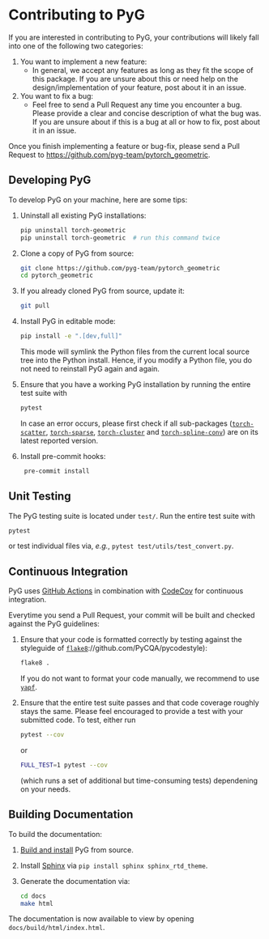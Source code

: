 # Contributing to PyG

If you are interested in contributing to PyG, your contributions will likely fall into one of the following two categories:

1. You want to implement a new feature:
   - In general, we accept any features as long as they fit the scope of this package. If you are unsure about this or need help on the design/implementation of your feature, post about it in an issue.
2. You want to fix a bug:
   - Feel free to send a Pull Request any time you encounter a bug. Please provide a clear and concise description of what the bug was. If you are unsure about if this is a bug at all or how to fix, post about it in an issue.

Once you finish implementing a feature or bug-fix, please send a Pull Request to https://github.com/pyg-team/pytorch_geometric.

## Developing PyG

To develop PyG on your machine, here are some tips:

1. Uninstall all existing PyG installations:

   ```bash
   pip uninstall torch-geometric
   pip uninstall torch-geometric  # run this command twice
   ```

2. Clone a copy of PyG from source:

   ```bash
   git clone https://github.com/pyg-team/pytorch_geometric
   cd pytorch_geometric
   ```

3. If you already cloned PyG from source, update it:

   ```bash
   git pull
   ```

4. Install PyG in editable mode:

   ```bash
   pip install -e ".[dev,full]"
   ```

   This mode will symlink the Python files from the current local source tree into the Python install. Hence, if you modify a Python file, you do not need to reinstall PyG again and again.

5. Ensure that you have a working PyG installation by running the entire test suite with

   ```bash
   pytest
   ```

   In case an error occurs, please first check if all sub-packages ([`torch-scatter`](https://github.com/rusty1s/pytorch_scatter), [`torch-sparse`](https://github.com/rusty1s/pytorch_sparse), [`torch-cluster`](https://github.com/rusty1s/pytorch_cluster) and [`torch-spline-conv`](https://github.com/rusty1s/pytorch_spline_conv)) are on its latest reported version.

6. Install pre-commit hooks:

   ```bash
    pre-commit install
   ```

## Unit Testing

The PyG testing suite is located under `test/`.
Run the entire test suite with

```bash
pytest
```

or test individual files via, _e.g._, `pytest test/utils/test_convert.py`.

## Continuous Integration

PyG uses [GitHub Actions](https://github.com/pyg-team/pytorch_geometric/actions) in combination with [CodeCov](https://codecov.io/github/pyg-team/pytorch_geometric?branch=master) for continuous integration.

Everytime you send a Pull Request, your commit will be built and checked against the PyG guidelines:

1. Ensure that your code is formatted correctly by testing against the styleguide of [`flake8`](https://github.com/PyCQA/flake8)://github.com/PyCQA/pycodestyle):

   ```bash
   flake8 .
   ```

   If you do not want to format your code manually, we recommend to use [`yapf`](https://github.com/google/yapf).

2. Ensure that the entire test suite passes and that code coverage roughly stays the same.
   Please feel encouraged to provide a test with your submitted code.
   To test, either run

   ```bash
   pytest --cov
   ```

   or

   ```bash
   FULL_TEST=1 pytest --cov
   ```

   (which runs a set of additional but time-consuming tests) dependening on your needs.

## Building Documentation

To build the documentation:

1. [Build and install](#developing-pyg) PyG from source.
2. Install [Sphinx](https://www.sphinx-doc.org/en/master/) via `pip install sphinx sphinx_rtd_theme`.
3. Generate the documentation via:

   ```bash
   cd docs
   make html
   ```

The documentation is now available to view by opening `docs/build/html/index.html`.
